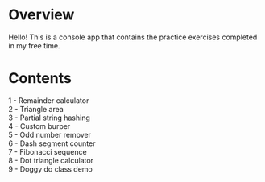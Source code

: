 # Overview
Hello! This is a console app that contains the practice exercises completed in my free time.

# Contents
1 - Remainder calculator  
2 - Triangle area  
3 - Partial string hashing  
4 - Custom burper  
5 - Odd number remover  
6 - Dash segment counter  
7 - Fibonacci sequence  
8 - Dot triangle calculator  
9 - Doggy do class demo  
